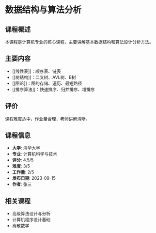 # 数据结构与算法分析

## 课程概述
本课程是计算机专业的核心课程，主要讲解基本数据结构和算法设计分析方法。

## 主要内容
- [[线性表]]：顺序表、链表
- [[树结构]]：二叉树、AVL树、B树
- [[图论]]：图的存储、遍历、最短路径
- [[排序算法]]：快速排序、归并排序、堆排序

## 评价
课程难度适中，作业量合理，老师讲解清晰。

## 课程信息
- **大学**: 清华大学
- **专业**: 计算机科学与技术
- **评分**: 4.5/5
- **难度**: 3/5
- **工作量**: 2/5
- **发布日期**: 2023-09-15
- **作者**: 张三

## 相关课程
- 高级算法设计与分析
- 计算机程序设计基础
- 离散数学